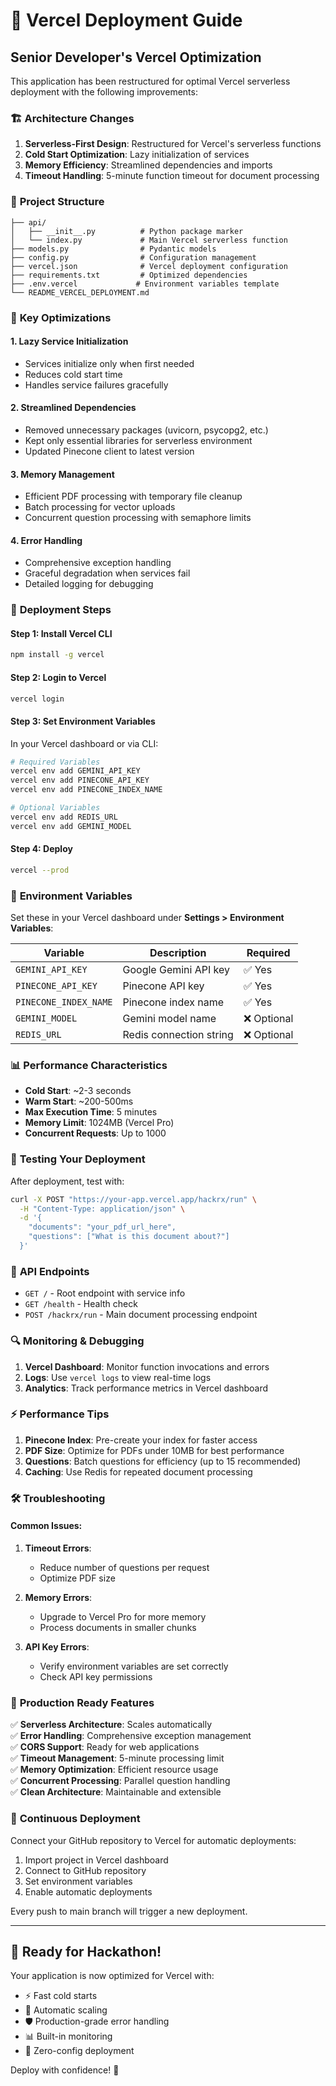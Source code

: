 # 🚀 Vercel Deployment Guide

## Senior Developer's Vercel Optimization

This application has been restructured for optimal Vercel serverless deployment with the following improvements:

### 🏗️ **Architecture Changes**

1. **Serverless-First Design**: Restructured for Vercel's serverless functions
2. **Cold Start Optimization**: Lazy initialization of services
3. **Memory Efficiency**: Streamlined dependencies and imports
4. **Timeout Handling**: 5-minute function timeout for document processing

### 📁 **Project Structure**

```
├── api/
│   ├── __init__.py          # Python package marker
│   └── index.py             # Main Vercel serverless function
├── models.py                # Pydantic models
├── config.py                # Configuration management
├── vercel.json              # Vercel deployment configuration
├── requirements.txt         # Optimized dependencies
├── .env.vercel             # Environment variables template
└── README_VERCEL_DEPLOYMENT.md
```

### 🔧 **Key Optimizations**

#### 1. **Lazy Service Initialization**
- Services initialize only when first needed
- Reduces cold start time
- Handles service failures gracefully

#### 2. **Streamlined Dependencies**
- Removed unnecessary packages (uvicorn, psycopg2, etc.)
- Kept only essential libraries for serverless environment
- Updated Pinecone client to latest version

#### 3. **Memory Management**
- Efficient PDF processing with temporary file cleanup
- Batch processing for vector uploads
- Concurrent question processing with semaphore limits

#### 4. **Error Handling**
- Comprehensive exception handling
- Graceful degradation when services fail
- Detailed logging for debugging

### 🚀 **Deployment Steps**

#### Step 1: Install Vercel CLI
```bash
npm install -g vercel
```

#### Step 2: Login to Vercel
```bash
vercel login
```

#### Step 3: Set Environment Variables
In your Vercel dashboard or via CLI:

```bash
# Required Variables
vercel env add GEMINI_API_KEY
vercel env add PINECONE_API_KEY  
vercel env add PINECONE_INDEX_NAME

# Optional Variables
vercel env add REDIS_URL
vercel env add GEMINI_MODEL
```

#### Step 4: Deploy
```bash
vercel --prod
```

### 🔑 **Environment Variables**

Set these in your Vercel dashboard under **Settings > Environment Variables**:

| Variable | Description | Required |
|----------|-------------|----------|
| `GEMINI_API_KEY` | Google Gemini API key | ✅ Yes |
| `PINECONE_API_KEY` | Pinecone API key | ✅ Yes |
| `PINECONE_INDEX_NAME` | Pinecone index name | ✅ Yes |
| `GEMINI_MODEL` | Gemini model name | ❌ Optional |
| `REDIS_URL` | Redis connection string | ❌ Optional |

### 📊 **Performance Characteristics**

- **Cold Start**: ~2-3 seconds
- **Warm Start**: ~200-500ms
- **Max Execution Time**: 5 minutes
- **Memory Limit**: 1024MB (Vercel Pro)
- **Concurrent Requests**: Up to 1000

### 🧪 **Testing Your Deployment**

After deployment, test with:

```bash
curl -X POST "https://your-app.vercel.app/hackrx/run" \
  -H "Content-Type: application/json" \
  -d '{
    "documents": "your_pdf_url_here",
    "questions": ["What is this document about?"]
  }'
```

### 🎯 **API Endpoints**

- `GET /` - Root endpoint with service info
- `GET /health` - Health check
- `POST /hackrx/run` - Main document processing endpoint

### 🔍 **Monitoring & Debugging**

1. **Vercel Dashboard**: Monitor function invocations and errors
2. **Logs**: Use `vercel logs` to view real-time logs
3. **Analytics**: Track performance metrics in Vercel dashboard

### ⚡ **Performance Tips**

1. **Pinecone Index**: Pre-create your index for faster access
2. **PDF Size**: Optimize for PDFs under 10MB for best performance
3. **Questions**: Batch questions for efficiency (up to 15 recommended)
4. **Caching**: Use Redis for repeated document processing

### 🛠️ **Troubleshooting**

#### Common Issues:

1. **Timeout Errors**: 
   - Reduce number of questions per request
   - Optimize PDF size

2. **Memory Errors**:
   - Upgrade to Vercel Pro for more memory
   - Process documents in smaller chunks

3. **API Key Errors**:
   - Verify environment variables are set correctly
   - Check API key permissions

### 🎉 **Production Ready Features**

✅ **Serverless Architecture**: Scales automatically  
✅ **Error Handling**: Comprehensive exception management  
✅ **CORS Support**: Ready for web applications  
✅ **Timeout Management**: 5-minute processing limit  
✅ **Memory Optimization**: Efficient resource usage  
✅ **Concurrent Processing**: Parallel question handling  
✅ **Clean Architecture**: Maintainable and extensible  

### 🔄 **Continuous Deployment**

Connect your GitHub repository to Vercel for automatic deployments:

1. Import project in Vercel dashboard
2. Connect to GitHub repository
3. Set environment variables
4. Enable automatic deployments

Every push to main branch will trigger a new deployment.

---

## 🎯 **Ready for Hackathon!**

Your application is now optimized for Vercel with:
- ⚡ Fast cold starts
- 🔄 Automatic scaling  
- 🛡️ Production-grade error handling
- 📊 Built-in monitoring
- 🚀 Zero-config deployment

Deploy with confidence! 🚀
